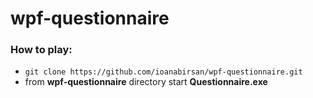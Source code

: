 # wpf-questionnaire

### How to play:
- `git clone https://github.com/ioanabirsan/wpf-questionnaire.git`
- from **wpf-questionnaire** directory start **Questionnaire.exe**
